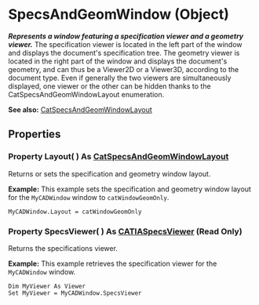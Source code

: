 # SpecsAndGeomWindow (Object)

**_Represents a window featuring a specification viewer and a geometry viewer._**
The specification viewer is located in the left part of the window and displays the document's specification tree. The geometry viewer is located in the right part of the window and displays the document's geometry, and can thus be a Viewer2D or a Viewer3D, according to the document type. Even if generally the two viewers are simultaneously displayed, one viewer or the other can be hidden thanks to the CatSpecsAndGeomWindowLayout enumeration.

**See also:**      [CatSpecsAndGeomWindowLayout](../InfInterfaces/enum_CatSpecsAndGeomWindowLayout_152411.md)

## Properties

### Property **Layout**( ) As [CatSpecsAndGeomWindowLayout](../InfInterfaces/enum_CatSpecsAndGeomWindowLayout_152411.md)

Returns or sets the specification and geometry window layout.

**Example:**      This example sets the specification and geometry window layout for the `MyCADWindow` window to `catWindowGeomOnly`.

```VBScript
MyCADWindow.Layout = catWindowGeomOnly

```

### Property **SpecsViewer**( ) As [CATIASpecsViewer](../InfInterfaces/interface_SpecsViewer_26446.md) (Read Only)

Returns the specifications viewer.

**Example:**      This example retrieves the specification viewer for the `MyCADWindow` window.

```VBScript
Dim MyViewer As Viewer
Set MyViewer = MyCADWindow.SpecsViewer

```